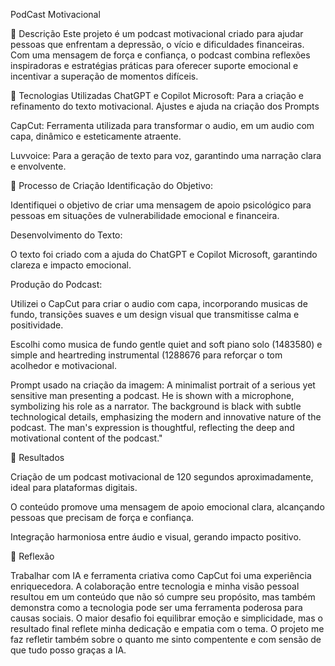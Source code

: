 PodCast Motivacional

📒 Descrição
Este projeto é um podcast motivacional criado para ajudar pessoas que enfrentam a depressão, o vício e dificuldades financeiras. Com uma mensagem de força e confiança, o podcast combina reflexões inspiradoras e estratégias práticas para oferecer suporte emocional e incentivar a superação de momentos difíceis.

🤖 Tecnologias Utilizadas
ChatGPT e Copilot Microsoft: Para a criação e refinamento do texto motivacional. Ajustes e ajuda na criação dos Prompts 

CapCut: Ferramenta utilizada para transformar o audio, em um audio com capa, dinâmico e esteticamente atraente.

Luvvoice: Para a geração de texto para voz, garantindo uma narração clara e envolvente.

🧐 Processo de Criação
Identificação do Objetivo:

Identifiquei o objetivo de criar uma mensagem de apoio psicológico para pessoas em situações de vulnerabilidade emocional e financeira.

Desenvolvimento do Texto:

O texto foi criado com a ajuda do ChatGPT e Copilot Microsoft, garantindo clareza e impacto emocional.

Produção do Podcast:

Utilizei o CapCut para criar o audio com capa, incorporando musicas de fundo, transições suaves e um design visual que transmitisse calma e positividade.

Escolhi como musica de fundo gentle quiet and soft piano solo (1483580) e simple and heartreding instrumental (1288676 para reforçar o tom acolhedor e motivacional.

Prompt usado na criação da imagem: A minimalist portrait of a serious yet sensitive man presenting a podcast. He is shown with a microphone, symbolizing his role as a narrator. The background is black with subtle technological details, emphasizing the modern and innovative nature of the podcast. The man's expression is thoughtful, reflecting the deep and motivational content of the podcast." 

🚀 Resultados

Criação de um podcast motivacional de 120 segundos aproximadamente, ideal para plataformas digitais.

O conteúdo promove uma mensagem de apoio emocional clara, alcançando pessoas que precisam de força e confiança.

Integração harmoniosa entre áudio e visual, gerando impacto positivo.

💭 Reflexão 

Trabalhar com IA e ferramenta criativa como CapCut foi uma experiência enriquecedora. A colaboração entre tecnologia e minha visão pessoal resultou em um conteúdo que não só cumpre seu propósito, mas também demonstra como a tecnologia pode ser uma ferramenta poderosa para causas sociais. O maior desafio foi equilibrar emoção e simplicidade, mas o resultado final reflete minha dedicação e empatia com o tema. O projeto me faz refletir também sobre o quanto me sinto compentente e com sensão de que tudo posso graças a IA.
